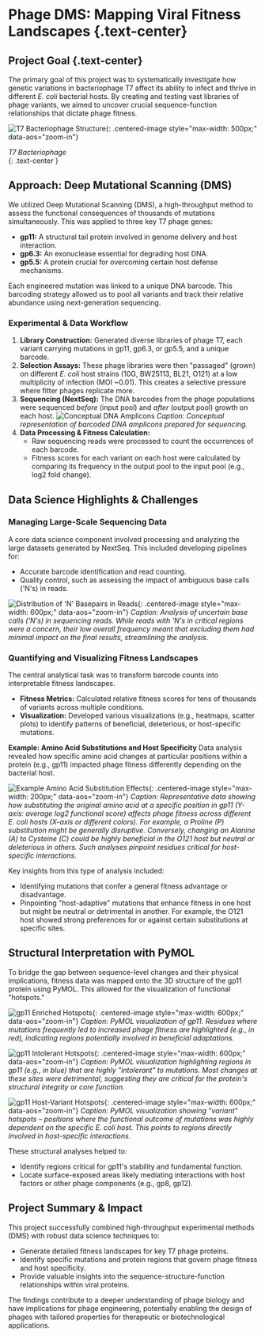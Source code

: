 # Phage DMS: Mapping Viral Fitness Landscapes {.text-center}

## Project Goal {.text-center}
The primary goal of this project was to systematically investigate how genetic variations in bacteriophage T7 affect its ability to infect and thrive in different *E. coli* bacterial hosts. By creating and testing vast libraries of phage variants, we aimed to uncover crucial sequence-function relationships that dictate phage fitness.

![T7 Bacteriophage Structure](../../images/phage_dms/t7_phage_structure.png){: .centered-image style="max-width: 500px;" data-aos="zoom-in"}

*T7 Bacteriophage*  
{: .text-center }

## Approach: Deep Mutational Scanning (DMS)
We utilized Deep Mutational Scanning (DMS), a high-throughput method to assess the functional consequences of thousands of mutations simultaneously. This was applied to three key T7 phage genes:
*   **gp11:** A structural tail protein involved in genome delivery and host interaction.
*   **gp6.3:** An exonuclease essential for degrading host DNA.
*   **gp5.5:** A protein crucial for overcoming certain host defense mechanisms.

Each engineered mutation was linked to a unique DNA barcode. This barcoding strategy allowed us to pool all variants and track their relative abundance using next-generation sequencing.

### Experimental & Data Workflow
1.  **Library Construction:** Generated diverse libraries of phage T7, each variant carrying mutations in gp11, gp6.3, or gp5.5, and a unique barcode.
2.  **Selection Assays:** These phage libraries were then "passaged" (grown) on different *E. coli* host strains (10G, BW25113, BL21, O121) at a low multiplicity of infection (MOI ~0.01). This creates a selective pressure where fitter phages replicate more.
3.  **Sequencing (NextSeq):** The DNA barcodes from the phage populations were sequenced *before* (input pool) and *after* (output pool) growth on each host.
    ![Conceptual DNA Amplicons](../../images/phage_dms/dna_amplicon_concept.png)
    *Caption: Conceptual representation of barcoded DNA amplicons prepared for sequencing.*
4.  **Data Processing & Fitness Calculation:**
    *   Raw sequencing reads were processed to count the occurrences of each barcode.
    *   Fitness scores for each variant on each host were calculated by comparing its frequency in the output pool to the input pool (e.g., log2 fold change).

## Data Science Highlights & Challenges

### Managing Large-Scale Sequencing Data
A core data science component involved processing and analyzing the large datasets generated by NextSeq. This included developing pipelines for:
*   Accurate barcode identification and read counting.
*   Quality control, such as assessing the impact of ambiguous base calls ('N's) in reads.

![Distribution of 'N' Basepairs in Reads](../../images/phage_dms/n_basepair_distribution.png){: .centered-image style="max-width: 600px;" data-aos="zoom-in"}
*Caption: Analysis of uncertain base calls ('N's) in sequencing reads. While reads with 'N's in critical regions were a concern, their low overall frequency meant that excluding them had minimal impact on the final results, streamlining the analysis.*

### Quantifying and Visualizing Fitness Landscapes
The central analytical task was to transform barcode counts into interpretable fitness landscapes.
*   **Fitness Metrics:** Calculated relative fitness scores for tens of thousands of variants across multiple conditions.
*   **Visualization:** Developed various visualizations (e.g., heatmaps, scatter plots) to identify patterns of beneficial, deleterious, or host-specific mutations.

**Example: Amino Acid Substitutions and Host Specificity**
Data analysis revealed how specific amino acid changes at particular positions within a protein (e.g., gp11) impacted phage fitness differently depending on the bacterial host.

![Example Amino Acid Substitution Effects](../../images/phage_dms/aa_substitution_example.png){: .centered-image style="max-width: 200px;" data-aos="zoom-in"}
*Caption: Representative data showing how substituting the original amino acid at a specific position in gp11 (Y-axis: average log2 functional score) affects phage fitness across different E. coli hosts (X-axis or different colors). For example, a Proline (P) substitution might be generally disruptive. Conversely, changing an Alanine (A) to Cysteine (C) could be highly beneficial in the O121 host but neutral or deleterious in others. Such analyses pinpoint residues critical for host-specific interactions.*

Key insights from this type of analysis included:
*   Identifying mutations that confer a general fitness advantage or disadvantage.
*   Pinpointing "host-adaptive" mutations that enhance fitness in one host but might be neutral or detrimental in another. For example, the O121 host showed strong preferences for or against certain substitutions at specific sites.

## Structural Interpretation with PyMOL
To bridge the gap between sequence-level changes and their physical implications, fitness data was mapped onto the 3D structure of the gp11 protein using PyMOL. This allowed for the visualization of functional "hotspots."

![gp11 Enriched Hotspots](../../images/phage_dms/pymol_gp11_enriched_hotspots.png){: .centered-image style="max-width: 600px;" data-aos="zoom-in"}
*Caption: PyMOL visualization of gp11. Residues where mutations frequently led to *increased* phage fitness are highlighted (e.g., in red), indicating regions potentially involved in beneficial adaptations.*

![gp11 Intolerant Hotspots](../../images/phage_dms/pymol_gp11_intolerant_hotspots.png){: .centered-image style="max-width: 600px;" data-aos="zoom-in"}
*Caption: PyMOL visualization highlighting regions in gp11 (e.g., in blue) that are highly "intolerant" to mutations. Most changes at these sites were detrimental, suggesting they are critical for the protein's structural integrity or core function.*

![gp11 Host-Variant Hotspots](../../images/phage_dms/pymol_gp11_variant_hotspots.png){: .centered-image style="max-width: 600px;" data-aos="zoom-in"}
*Caption: PyMOL visualization showing "variant" hotspots – positions where the functional outcome of mutations was highly dependent on the specific E. coli host. This points to regions directly involved in host-specific interactions.*

These structural analyses helped to:
*   Identify regions critical for gp11's stability and fundamental function.
*   Locate surface-exposed areas likely mediating interactions with host factors or other phage components (e.g., gp8, gp12).

## Project Summary & Impact
This project successfully combined high-throughput experimental methods (DMS) with robust data science techniques to:
*   Generate detailed fitness landscapes for key T7 phage proteins.
*   Identify specific mutations and protein regions that govern phage fitness and host specificity.
*   Provide valuable insights into the sequence-structure-function relationships within viral proteins.

The findings contribute to a deeper understanding of phage biology and have implications for phage engineering, potentially enabling the design of phages with tailored properties for therapeutic or biotechnological applications.
